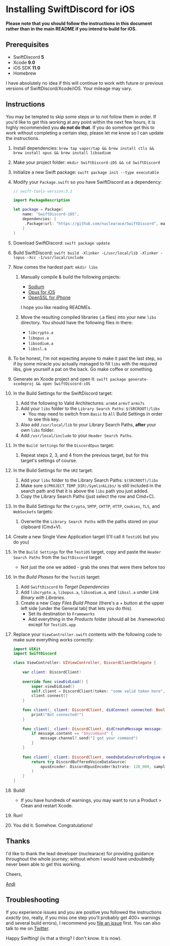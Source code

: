 # Installing SwiftDiscord for iOS

**Please note that you should follow the instructions in this document rather than in the main README if you intend to build for iOS.**

## Prerequisites

* SwiftDiscord **5**
* Xcode **9.0**
* iOS SDK **11.0**
* Homebrew

I have absolutely no idea if this will continue to work with future or previous versions of SwiftDiscord/Xcode/iOS. Your mileage may vary.

## Instructions

You may be tempted to skip some steps or to not follow them in order. If you'd like to get this working at any point within the next few hours, it is highly recommended you **do not do that**. If you do somehow get this to work without completing a certain step, please let me know so I can update the instructions.

1. Install dependencies: `brew tap vapor/tap && brew install ctls && brew install opus && brew install libsodium`
2. Make your project folder: `mkdir SwiftDiscord-iOS && cd SwiftDiscord`
3. Initialize a new Swift package: `swift package init --type executable`
4. Modify your `Package.swift` so you have SwiftDiscord as a dependency:

	```swift
	// swift-tools-version:3.1
	
	import PackageDescription
	
	let package = Package(
	    name: "SwiftDiscord-iOS",
	    dependencies: [
	     .Package(url: "https://github.com/nuclearace/SwiftDiscord", majorVersion: 5)
	    ]
	)
	```
5. Download SwiftDiscord: `swift package update`
6. Build SwiftDiscord: `swift build -Xlinker -L/usr/local/lib -Xlinker -lopus -Xcc -I/usr/local/include`
7. Now comes the hardest part: `mkdir libs`
		
	1. Manually compile & build the following projects:
		* [Sodium](https://github.com/jedisct1/libsodium)
		* [Opus for iOS](https://github.com/chrisballinger/Opus-iOS)
		* [OpenSSL for iPhone](https://github.com/x2on/OpenSSL-for-iPhone)

		
		I hope you like reading READMEs.
	
	2. Move the resulting compiled libraries (.a files) into your new `libs` directory. You should have the following files in there:
		* `libcrypto.a`
		* `libopus.a`
		* `libsodium.a`
		* `libssl.a`

8. To be honest, I'm not expecting anyone to make it past the last step, so if by some miracle you actually managed to fill `libs` with the required libs, give yourself a pat on the back. Go make coffee or something.
9.  Generate an Xcode project and open it: `swift package generate-xcodeproj && open SwiftDiscord-iOS`
10. In the Build Settings for the SwiftDiscord target:
	1. Add the following to Valid Architectures: `arm64` `armv7` `armv7s`
	2. Add your `libs` folder to the `Library Search Paths`: `$(SRCROOT)/libs`
		* You may need to switch from `Basic` to `All` Build Settings in order to see this key.
	3. Also add `/usr/local/lib` to your Library Search Paths, **after** your own `libs` folder.
	4. Add `/usr/local/include` to your `Header Search Paths`.
11. In the `Build Settings` for the `DiscordOpus` target:
	1. Repeat steps 2, 3, and 4 from the previous target, but for this target's settings of course.
12. In the Build Settings for the `URI` target:
	1. Add your `libs` folder to the Library Search Paths: `$(SRCROOT)/libs`
	2. Make sure `$(PROJECT_TEMP_DIR)/SymlinkLibs/` is still included in the search path and that it is above the `libs` path you just added.
	3. Copy the Library Search Paths (just select the row and Cmd+C).
13. In the Build Settings for the `Crypto`, `SMTP`, `CHTTP`, `HTTP`, `Cookies`, `TLS`, and `WebSockets` targets:
	1. Overwrite the `Library Search Paths` with the paths stored on your clipboard (Cmd+V).
14. Create a new Single View Application target (I'll call it `TestiOS` but you do you)
15. In the `Build Settings` for the `TestiOS` target, copy and paste the `Header Search Paths` from the `SwiftDiscord` target 

	* Not just the one we added - grab the ones that were there before too
	
16. In the *Build Phases* for the `TestiOS` target:

	1. Add `SwiftDiscord` to *Target Dependencies*
	2. Add `libcrypto.a`, `libopus.a`, `libsodium.a`, and `libssl.a` under *Link Binary with Libraries*.
	3. Create a new *Copy Files Build Phase* (there's a + button at the upper left side [under the General tab] that lets you do this).
		* Set its destination to `Frameworks`
		* Add everything in the *Products* folder (should all be .frameworks) except for `TestiOS.app`
17. Replace your `ViewController.swift` contents with the following code to make sure everything works correctly:

	```swift
	import UIKit
	import SwiftDiscord

	class ViewController: UIViewController, DiscordClientDelegate {
	    
	    var client: DiscordClient!
	    
	    override func viewDidLoad() {
	        super.viewDidLoad()
	        self.client = DiscordClient(token: "some valid token here", delegate: self, configuration: [.log(.info)])
	        client.connect()
	    }
	    
	    func client(_ client: DiscordClient, didConnect connected: Bool) {
	        print("Bot connected!")
	    }
	    
	    func client(_ client: DiscordClient, didCreateMessage message: DiscordMessage) {
	        if message.content == "$mycommand" {
	            message.channel?.send("I got your command")
	        }
	    }
	    
	    func client(_ client: DiscordClient, needsDataSourceForEngine engine: DiscordVoiceEngine) throws -> DiscordVoiceDataSource {
	        return try DiscordBufferedVoiceDataSource(
	            opusEncoder: DiscordOpusEncoder(bitrate: 128_000, sampleRate: 48_000, channels: 2)
	        )
	    }
	}
	``` 
18. Build!
	* If you have hundreds of warnings, you may want to run a Product > Clean and restart Xcode.
19. Run!
20. You did it. Somehow. Congratulations!

## Thanks

I'd like to thank the lead developer (nuclearace) for providing guidance throughout the whole journey; without whom I would have undoubtedly never been able to get this working. 

Cheers,

[Andi](http://twitter.com/nexuist)

## Troubleshooting

If you experience issues and you are positive you followed the instructions *exactly* (no, really, if you miss one step you'll probably get 400+ warnings and several build errors), I recommend you [file an issue](https://github.com/nuclearace/SwiftDiscord/issues/new) first. You can also talk to me on [Twitter]((https://twitter.com/nexuist)).


Happy Swifting! (is that a thing? I don't know. It is now).
